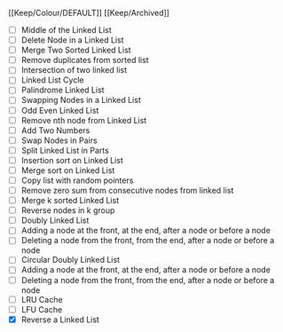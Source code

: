 [[Keep/Colour/DEFAULT]] [[Keep/Archived]] 

- [ ] Middle of the Linked List
- [ ] Delete Node in a Linked List
- [ ] Merge Two Sorted Linked List
- [ ] Remove duplicates from sorted list
- [ ] Intersection of two linked list
- [ ] Linked List Cycle
- [ ] Palindrome Linked List
- [ ] Swapping Nodes in a Linked List
- [ ] Odd Even Linked List
- [ ] Remove nth node from Linked List
- [ ] Add Two Numbers
- [ ] Swap Nodes in Pairs
- [ ] Split Linked List in Parts
- [ ] Insertion sort on Linked List
- [ ] Merge sort on Linked List
- [ ] Copy list with random pointers
- [ ] Remove zero sum from consecutive nodes from linked list
- [ ] Merge k sorted Linked List
- [ ] Reverse nodes in k group
- [ ] Doubly Linked List
- [ ] Adding a node at the front, at the end, after a node or before a node
- [ ] Deleting a node from the front, from the end, after a node or before a node
- [ ] Circular Doubly Linked List
- [ ] Adding a node at the front, at the end, after a node or before a node
- [ ] Deleting a node from the front, from the end, after a node or before a node
- [ ] LRU Cache
- [ ] LFU Cache
- [X] Reverse a Linked List
